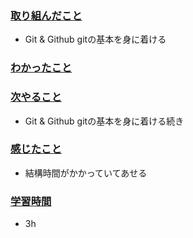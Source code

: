 ### <u>取り組んだこと</u>
- Git & Github gitの基本を身に着ける

### <u>わかったこと</u>

### <u>次やること</u>
- Git & Github gitの基本を身に着ける続き

### <u>感じたこと</u>
- 結構時間がかかっていてあせる

### <u>学習時間</u>
- 3h